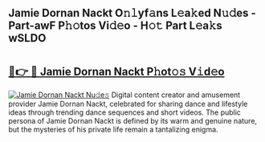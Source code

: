 ## Jamie Dornan Nackt O𝚗𝚕yf𝚊ns L𝚎a𝚔ed N𝚞𝚍es - Part-awF P𝚑𝚘tos Vi𝚍𝚎o - H𝚘𝚝 Part L𝚎a𝚔s wSLDO

# <h2><a href="http://kf4wiv.oniu.top/?m=Jamie+Dornan+Nackt">🔗👉 🔴 Jamie Dornan Nackt P𝚑ot𝚘𝚜 V𝚒d𝚎o</a></h2>

[![Jamie Dornan Nackt Nu𝚍e𝚜](https://i.imgur.com/0qMVB7G.gif)](http://kf4wiv.oniu.top/?m=Jamie+Dornan+Nackt)
Digital content creator and amusement provider Jamie Dornan Nackt, celebrated for sharing dance and lifestyle ideas through trending dance sequences and short videos. The public persona of Jamie Dornan Nackt is defined by its warm and genuine nature, but the mysteries of his private life remain a tantalizing enigma.  
